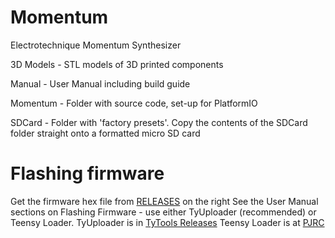 # Momentum
Electrotechnique Momentum Synthesizer

3D Models - STL models of 3D printed components

Manual - User Manual including build guide

Momentum - Folder with source code, set-up for PlatformIO

SDCard - Folder with 'factory presets'. Copy the contents of the SDCard folder straight onto a formatted micro SD card

# Flashing firmware
Get the firmware hex file from [RELEASES](https://github.com/ElectroTechnique/Momentum/releases) on the right
See the User Manual sections on Flashing Firmware - use either TyUploader (recommended) or Teensy Loader.
TyUploader is in [TyTools Releases](https://github.com/Koromix/tytools/releases)
Teensy Loader is at [PJRC](https://www.pjrc.com/teensy/loader.html)
